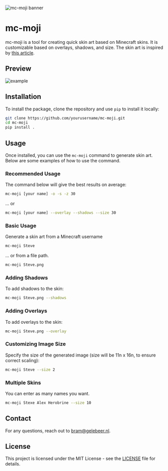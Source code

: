 ![mc-moji banner](https://i.imgur.com/gBlw9q9.png)
# mc-moji

mc-moji is a tool for creating quick skin art based on Minecraft skins. 
It is customizable based on overlays, shadows, and size.
The skin art is inspired by  [this article](https://hypixel.net/threads/guide-how-to-make-minecraft-pixel-profile-pictures-free.3747196/).

## Preview
![example](https://i.imgur.com/HmGxIF5.png)
## Installation
To install the package, clone the repository and use `pip` to install it locally:

```bash
git clone https://github.com/yourusername/mc-moji.git
cd mc-moji
pip install .
```

## Usage

Once installed, you can use the `mc-moji` command to generate skin art. Below are some examples of how to use the command.

### Recommended Usage
The command below will give the best results on average:
```bash
mc-moji [your name] -o -s -z 30
```
... or
```bash
mc-moji [your name] --overlay --shadows --size 30
```

### Basic Usage

Generate a skin art from a Minecraft username

```bash
mc-moji Steve
```
... or from a file path.
```bash
mc-moji Steve.png
```
### Adding Shadows

To add shadows to the skin:

```bash
mc-moji Steve.png --shadows
```

### Adding Overlays

To add overlays to the skin:

```bash
mc-moji Steve.png --overlay
```

### Customizing Image Size

Specify the size of the generated image (size will be 11n x 16n, to ensure correct scaling):

```bash
mc-moji Steve --size 2
```
### Multiple Skins
You can enter as many names you want.
```bash
mc-moji Stexe Alex Herobrine --size 10
```
## Contact

For any questions, reach out to [bram@gelebeer.nl](mailto:bram@gelebeer.nl).

## License

This project is licensed under the MIT License - see the [LICENSE](LICENSE) file for details.

